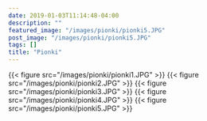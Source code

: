 ```yaml
---
date: 2019-01-03T11:14:48-04:00
description: ""
featured_image: "/images/pionki/pionki5.JPG"
post_image: "/images/pionki/pionki5.JPG"
tags: []
title: "Pionki"
---
```

{{< figure src="/images/pionki/pionki1.JPG" >}}
{{< figure src="/images/pionki/pionki2.JPG" >}}
{{< figure src="/images/pionki/pionki3.JPG" >}}
{{< figure src="/images/pionki/pionki4.JPG" >}}
{{< figure src="/images/pionki/pionki5.JPG" >}}
